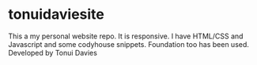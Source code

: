 # tonuidaviesite
This a my personal website repo. It is responsive. I have HTML/CSS and Javascript and some codyhouse snippets.  Foundation too has been used.  Developed by Tonui Davies
